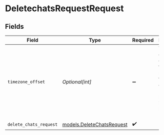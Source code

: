 # DeletechatsRequestRequest


## Fields

| Field                                                                                                      | Type                                                                                                       | Required                                                                                                   | Description                                                                                                |
| ---------------------------------------------------------------------------------------------------------- | ---------------------------------------------------------------------------------------------------------- | ---------------------------------------------------------------------------------------------------------- | ---------------------------------------------------------------------------------------------------------- |
| `timezone_offset`                                                                                          | *Optional[int]*                                                                                            | :heavy_minus_sign:                                                                                         | The offset of the client's timezone in minutes from UTC. e.g. PDT is -420 because it's 7 hours behind UTC. |
| `delete_chats_request`                                                                                     | [models.DeleteChatsRequest](../models/deletechatsrequest.md)                                               | :heavy_check_mark:                                                                                         | N/A                                                                                                        |